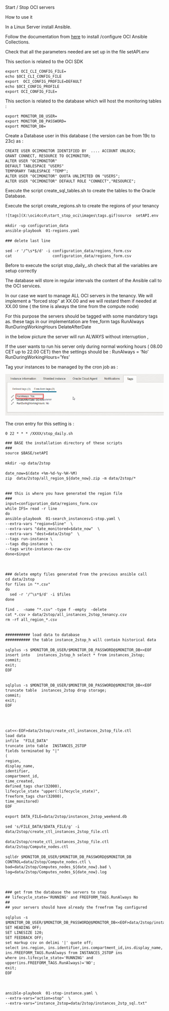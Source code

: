 Start / Stop OCI servers

How to use it

In a Linux Server install Ansible.

Follow the documentation from [here](https://docs.oracle.com/en-us/iaas/tools/oci-ansible-collection/4.26.0/installation/index.html) to install /configure OCI Ansible Collections.

Check that all the parameters needed are set up in the file setAPI.env

This section is related to the OCI SDK

```
export OCI_CLI_CONFIG_FILE=
echo $OCI_CLI_CONFIG_FILE
export  OCI_CONFIG_PROFILE=DEFAULT
echo $OCI_CONFIG_PROFILE
export OCI_CONFIG_FILE=
```

This section is related to the database which will host the monitoring tables :

```
export MONITOR_DB_USER=
export MONITOR_DB_PASSWORD=
export MONITOR_DB=
```

Create a Database user in this database ( the version can be from 19c to 23c) as :

```
CREATE USER OCIMONITOR IDENTIFIED BY  .... ACCOUNT UNLOCK;
GRANT CONNECT, RESOURCE TO OCIMONITOR;
ALTER USER "OCIMONITOR"
DEFAULT TABLESPACE "USERS"
TEMPORARY TABLESPACE "TEMP";
ALTER USER "OCIMONITOR" QUOTA UNLIMITED ON "USERS";
ALTER USER "OCIMONITOR" DEFAULT ROLE "CONNECT","RESOURCE";
```

Execute the script create_sql_tables.sh to create the tables to the Oracle Database.

Execute the script create_regions.sh to create the regions of your tenancy

```
![tags](X:\oci4cc4\start_stop_oci\images\tags.gif)source  setAPI.env

mkdir -vp configuration_data
ansible-playbook  01-regions.yaml

### delete last line

sed -r '/^\s*$/d' -i configuration_data/regions_form.csv 
cat                  configuration_data/regions_form.csv 
```

 Before to execute the script stop_daily_.sh check that all the variables are setup correctly 

The database will store in regular intervals the content of the Ansible call to the OCI services.
 
 In our case we want to manage ALL OCI servers in the tenancy.
 We will implement a “forced stop” at XX.00 and we will restard them if needed at XX.00 time ( the time is always the time from the compute node) 

For this purpose the servers should be tagged with some mandatory tags as.
 these tags in our implementation are free_form tags
 RunAlways
 RunDuringWorkingHours
 DelateAfterDate
 
 in the below picture the server will run ALWAYS without interruption ,

If the user wants to run his server only during normal working hours ( 08.00 CET up to 22.00 CET) then the settings should be :
 RunAlways = ‘No’
 RunDuringWorkingHours=’Yes’


Tag your instances to be managed by the cron job as :

![](/images/tags.gif)

The cron entry for this setting is :

```
0 22 * * * /XXXX/stop_daily.sh
```



```
### BASE the installation directory of these scripts
### 
source $BASE/setAPI

mkdir -vp data/2stop

date_now=$(date +%m-%d-%y-%H-%M)
zip  data/2stop/all_region_${date_now}.zip -m data/2stop/*


### this is where you have generated the region file
###
input=configuration_data/regions_form.csv
while IFS= read -r line
do
ansible-playbook  01-search_instancesv1-stop.yaml \
--extra-vars "region=$line"  \
--extra-vars "date_monitored=$date_now"  \
--extra-vars "dest=data/2stop"  \
--tags run-instance \
--tags dbg-instance \
--tags write-instance-raw-csv
done<$input

 

### delete empty files generated from the previous ansible call
cd data/2stop
for files in "*.csv"
do
  sed -r '/^\s*$/d' -i $files
done

find .  -name "*.csv" -type f -empty  -delete
cat *.csv > data/2stop/all_instances_2stop_tenancy.csv
rm -rf all_region_*.csv


########### load data to database
########### the table instance_2stop_h will contain historical data

sqlplus -s $MONITOR_DB_USER/$MONITOR_DB_PASSWORD@$MONITOR_DB<<EOF
insert into   instances_2stop_h select * from instances_2stop;
commit;
exit;
EOF


sqlplus -s $MONITOR_DB_USER/$MONITOR_DB_PASSWORD@$MONITOR_DB<<EOF
truncate table  instances_2stop drop storage;
commit;
exit;
EOF




cat<<-EOF>data/2stop/create_ctl_instances_2stop_file.ctl
load data
infile  "FILE_DATA"
truncate into table  INSTANCES_2STOP
fields terminated by "|"  
( 
region,
display_name,
identifier,
compartment_id,
time_created,
defined_tags char(32000),
lifecycle_state "upper(:lifecycle_state)",
freeform_tags char(32000), 
time_monitored)
EOF

export DATA_FILE=data/2stop/instances_2stop_weekend.db

sed 's/FILE_DATA/$DATA_FILE/g' -i data/2stop/create_ctl_instances_2stop_file.ctl

data/2stop/create_ctl_instances_2stop_file.ctl data/2stop/Compute_nodes.ctl

sqlldr $MONITOR_DB_USER/$MONITOR_DB_PASSWORD@$MONITOR_DB CONTROL=data/2stop/Compute_nodes.ctl \
bad=data/2stop/Computes_nodes_${date_now}.bad \
log=data/2stop/Computes_nodes_${date_now}.log



### get from the database the servers to stop
## lifecycle_state='RUNNING' and FREEFORM_TAGS.RunAlways No
##
## your servers should have already the freefrom Tag configured

sqlplus -s $MONITOR_DB_USER/$MONITOR_DB_PASSWORD@$MONITOR_DB<<EOF>data/2stop/instances_2stp_sql.txt
SET HEADING OFF;
SET LINESIZE 120;
SET FEEDBACK OFF;
set markup csv on delimi '|' quote off;
select ins.region, ins.identifier,ins.compartment_id,ins.display_name,   ins.FREEFORM_TAGS.RunAlways from INSTANCES_2STOP ins
where ins.lifecycle_state='RUNNING' and upper(ins.FREEFORM_TAGS.RunAlways)='NO';
exit;
EOF



ansible-playbook  01-stop-instance.yaml \
--extra-vars="action=stop"  \
--extra-vars="instance_2stop=data/2stop/instances_2stp_sql.txt"
```

